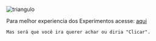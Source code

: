![triangulo](https://user-images.githubusercontent.com/75281033/127758769-0dc9fda7-1a6d-4192-9bc7-3374ab69625a.png)

Para melhor experiencia dos Experimentos acesse: [aqui](https://na18k.github.io/alura-exercicios-pessoal/)

    Mas será que você ira querer achar ou diria "Clicar".
